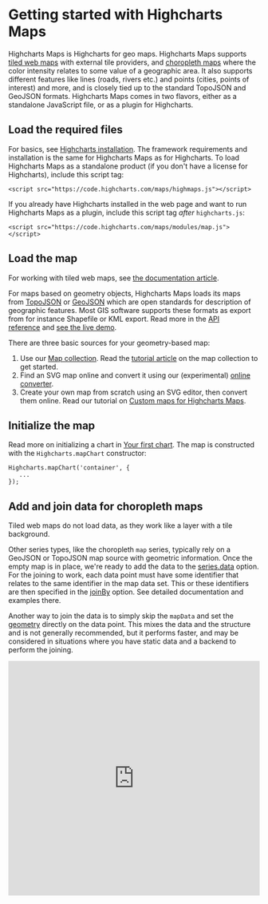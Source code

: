 Getting started with Highcharts Maps
===

Highcharts Maps is Highcharts for geo maps. Highcharts Maps supports [tiled web maps](https://www.highcharts.com/docs/maps/tiledwebmap) with external tile providers, and [choropleth maps](/docs/chart-concepts/dataviz-glossary#choropleth-map) where the color intensity relates to some value of a geographic area. It also supports different features like lines (roads, rivers etc.) and points (cities, points of interest) and more, and is closely tied up to the standard TopoJSON and GeoJSON formats. Highcharts Maps comes in two flavors, either as a standalone JavaScript file, or as a plugin for Highcharts.

Load the required files
-----------------------

For basics, see [Highcharts installation](https://highcharts.com/docs/getting-started/installation). The framework requirements and installation is the same for Highcharts Maps as for Highcharts. To load Highcharts Maps as a standalone product (if you don't have a license for Highcharts), include this script tag:


    <script src="https://code.highcharts.com/maps/highmaps.js"></script>

If you already have Highcharts installed in the web page and want to run Highcharts Maps as a plugin, include this script tag _after_ `highcharts.js`:

    <script src="https://code.highcharts.com/maps/modules/map.js"></script>

Load the map
------------
For working with tiled web maps, see [the documentation article](https://www.highcharts.com/docs/maps/tiledwebmap).

For maps based on geometry objects, Highcharts Maps loads its maps from [TopoJSON](https://github.com/topojson/topojson) or [GeoJSON](https://datatracker.ietf.org/doc/html/rfc7946) which are open standards for description of geographic features. Most GIS software supports these formats as export from for instance Shapefile or KML export. Read more in the [API reference](https://api.highcharts.com/class-reference/Highcharts.GeoJSON) and [see the live demo](https://jsfiddle.net/gh/get/library/pure/highcharts/highcharts/tree/master/samples/maps/demo/mapline-mappoint/).

There are three basic sources for your geometry-based map:

1.  Use our [Map collection](https://code.highcharts.com/mapdata/). Read the [tutorial article](https://highcharts.com/docs/maps/map-collection) on the map collection to get started.
2.  Find an SVG map online and convert it using our (experimental) [online converter](https://highcharts.github.io/map-from-svg). 
3.  Create your own map from scratch using an SVG editor, then convert them online. Read our tutorial on [Custom maps for Highcharts Maps](https://www.highcharts.com/docs/maps/create-custom-maps).

Initialize the map
------------------

Read more on initializing a chart in [Your first chart](https://highcharts.com/docs/getting-started/your-first-chart). The map is constructed with the `Highcharts.mapChart` constructor:

    Highcharts.mapChart('container', {
       ...
    });

Add and join data for choropleth maps
-------------------------------------

Tiled web maps do not load data, as they work like a layer with a tile background.

Other series types, like the choropleth `map` series, typically rely on a GeoJSON or TopoJSON map source with geometric information. Once the empty map is in place, we're ready to add the data to the [series.data](https://api.highcharts.com/highmaps/series.map.data) option. For the joining to work, each data point must have some identifier that relates to the same identifier in the map data set. This or these identifiers are then specified in the [joinBy](https://api.highcharts.com/highmaps/plotOptions.series.joinBy) option. See detailed documentation and examples there.

Another way to join the data is to simply skip the `mapData` and set the [geometry](https://api.highcharts.com/highmaps/series.map.data.geometry) directly on the data point. This mixes the data and the structure and is not generally recommended, but it performs faster, and may be considered in situations where you have static data and a backend to perform the joining.

<iframe style="width: 100%; height: 470px; border: none;" src="https://www.highcharts.com/samples/embed/maps/demo/basic-map" allow="fullscreen"></iframe>
